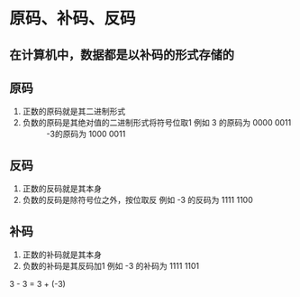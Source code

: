 # 原码、补码、反码

## 在计算机中，数据都是以补码的形式存储的

## 原码
1. 正数的原码就是其二进制形式
2. 负数的原码是其绝对值的二进制形式将符号位取1
例如 3 的原码为 0000 0011
 &emsp;&emsp;&emsp;-3的原码为 1000 0011

## 反码
1. 正数的反码就是其本身
2. 负数的反码是除符号位之外，按位取反
例如 -3 的反码为 1111 1100
## 补码
1. 正数的补码就是其本身
2. 负数的补码是其反码加1
例如 -3 的补码为 1111 1101

3 - 3 = 3 + (-3)

‍

‍
<!--stackedit_data:
eyJoaXN0b3J5IjpbMTk3OTc0NTYzNV19
-->